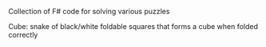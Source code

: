 Collection of F# code for solving various puzzles


Cube:  snake of black/white foldable squares that forms a cube when folded correctly
